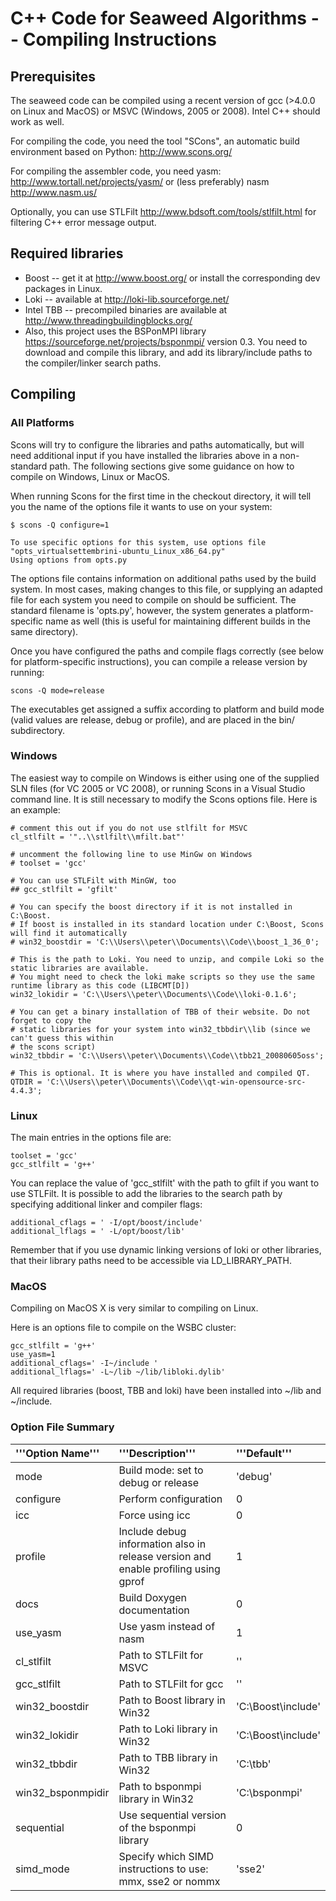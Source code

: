 # C++ Code for Seaweed Algorithms -- Compiling Instructions #

## Prerequisites ##

The seaweed code can be compiled using a recent version of gcc (>4.0.0 on Linux and MacOS) or MSVC (Windows, 2005 or 2008). Intel C++ should work as well.

For compiling the code, you need the tool "SCons", an automatic build environment based on Python: http://www.scons.org/

For compiling the assembler code, you need yasm: http://www.tortall.net/projects/yasm/ or (less preferably) nasm http://www.nasm.us/

Optionally, you can use STLFilt http://www.bdsoft.com/tools/stlfilt.html for filtering C++ error message output.

## Required libraries ##

  * Boost -- get it at http://www.boost.org/ or install the corresponding dev packages in Linux.
  * Loki  -- available at http://loki-lib.sourceforge.net/
  * Intel TBB -- precompiled binaries are available at http://www.threadingbuildingblocks.org/
  * Also, this project uses the BSPonMPI library https://sourceforge.net/projects/bsponmpi/ version 0.3. You need to download and compile this library, and add its library/include paths to the compiler/linker search paths.

## Compiling ##

### All Platforms ###

Scons will try to configure the libraries and paths automatically, but will need additional input if you have installed the libraries above in a non-standard path. The following sections give some guidance on how to compile on Windows, Linux or MacOS.

When running Scons for the first time in the checkout directory, it will tell you the name of the options file it wants to use on your system:

```
$ scons -Q configure=1

To use specific options for this system, use options file "opts_virtualsettembrini-ubuntu_Linux_x86_64.py"
Using options from opts.py
```

The options file contains information on additional paths used by the build system. In most cases, making changes to this file, or supplying an adapted file for each system you need to compile on should be sufficient. The standard filename is 'opts.py', however, the system generates a platform-specific name as well (this is useful for maintaining different builds in the same directory).

Once you have configured the paths and compile flags correctly (see below for platform-specific instructions), you can compile a release version by running:

```
scons -Q mode=release
```

The executables get assigned a suffix according to platform and build mode (valid values are release, debug or profile), and are placed in the bin/ subdirectory.

### Windows ###

The easiest way to compile on Windows is either using one of the supplied SLN files (for VC 2005 or VC 2008), or running Scons in a Visual Studio command line. It is still necessary to modify the Scons options file. Here is an example:

```
# comment this out if you do not use stlfilt for MSVC
cl_stlfilt = '"..\\stlfilt\\mfilt.bat"'

# uncomment the following line to use MinGw on Windows
# toolset = 'gcc'

# You can use STLFilt with MinGW, too
## gcc_stlfilt = 'gfilt'

# You can specify the boost directory if it is not installed in C:\Boost.
# If boost is installed in its standard location under C:\Boost, Scons will find it automatically
# win32_boostdir = 'C:\\Users\\peter\\Documents\\Code\\boost_1_36_0';

# This is the path to Loki. You need to unzip, and compile Loki so the static libraries are available.
# You might need to check the loki make scripts so they use the same runtime library as this code (LIBCMT[D])
win32_lokidir = 'C:\\Users\\peter\\Documents\\Code\\loki-0.1.6';

# You can get a binary installation of TBB of their website. Do not forget to copy the 
# static libraries for your system into win32_tbbdir\\lib (since we can't guess this within
# the scons script)
win32_tbbdir = 'C:\\Users\\peter\\Documents\\Code\\tbb21_20080605oss';

# This is optional. It is where you have installed and compiled QT.
QTDIR = 'C:\\Users\\peter\\Documents\\Code\\qt-win-opensource-src-4.4.3';
```

### Linux ###

The main entries in the options file are:

```
toolset = 'gcc'
gcc_stlfilt = 'g++'
```

You can replace the value of 'gcc\_stlfilt' with the path to gfilt if you want to use STLFilt. It is possible to add the libraries to the search path by specifying additional linker and compiler flags:

```
additional_cflags = ' -I/opt/boost/include'
additional_lflags = ' -L/opt/boost/lib'
```

Remember that if you use dynamic linking versions of loki or other libraries, that their library paths need to be accessible via LD\_LIBRARY\_PATH.

### MacOS ###

Compiling on MacOS X is very similar to compiling on Linux.

Here is an options file to compile on the WSBC cluster:

```
gcc_stlfilt = 'g++'
use_yasm=1
additional_cflags=' -I~/include '
additional_lflags=' -L~/lib ~/lib/libloki.dylib'
```

All required libraries (boost, TBB and loki) have been installed into ~/lib and ~/include.

### Option File Summary ###

|'''Option Name''' | '''Description''' | '''Default'''|
|:-----------------|:------------------|:-------------|
|mode|Build mode: set to debug or release|'debug'|
|configure|Perform configuration|0 |
|icc|Force using icc|0 |
|profile|Include debug information also in release version and enable profiling using gprof|1 |
|docs|Build Doxygen documentation|0 |
|use\_yasm|Use yasm instead of nasm|1 |
|cl\_stlfilt|Path to STLFilt for MSVC|''|
|gcc\_stlfilt|Path to STLFilt for gcc|''|
|win32\_boostdir|Path to Boost library in Win32|'C:\\Boost\\include'|
|win32\_lokidir|Path to Loki library in Win32|'C:\\Boost\\include'|
|win32\_tbbdir|Path to TBB library in Win32|'C:\\tbb'|
|win32\_bsponmpidir|Path to bsponmpi library in Win32|'C:\\bsponmpi'|
|sequential|Use sequential version of the bsponmpi library|0 |
|simd\_mode|Specify which SIMD instructions to use: mmx, sse2 or nommx|'sse2'|
